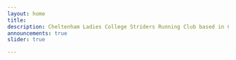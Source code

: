 ```yaml
---
layout: home
title: 
description: Cheltenham Ladies College Striders Running Club based in Cheltenham Gloucestershire
announcements: true
slider: true

---
```

